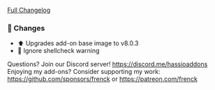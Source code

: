 [Full Changelog][changelog]

### 🔨 Changes

- ⬆ Upgrades add-on base image to v8.0.3
- 👕 Ignore shellcheck warning

[changelog]: https://github.com/hassio-addons/addon-example/compare/v3.5.0...v3.5.1

Questions? Join our Discord server! https://discord.me/hassioaddons
Enjoying my add-ons? Consider supporting my work:
https://github.com/sponsors/frenck or https://patreon.com/frenck